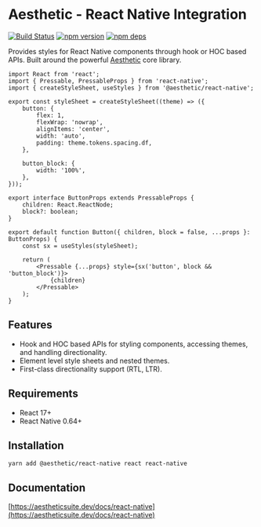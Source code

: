 # Aesthetic - React Native Integration

[![Build Status](https://github.com/aesthetic-suite/react/workflows/Build/badge.svg)](https://github.com/aesthetic-suite/react/actions?query=branch%3Amaster)
[![npm version](https://badge.fury.io/js/%40aesthetic%react-native.svg)](https://www.npmjs.com/package/@aesthetic/react-native)
[![npm deps](https://david-dm.org/aesthetic-suite/react.svg?path=packages/react-native)](https://www.npmjs.com/package/@aesthetic/react-native)

Provides styles for React Native components through hook or HOC based APIs. Built around the
powerful [Aesthetic](https://github.com/aesthetic-suite/framework) core library.

```tsx
import React from 'react';
import { Pressable, PressableProps } from 'react-native';
import { createStyleSheet, useStyles } from '@aesthetic/react-native';

export const styleSheet = createStyleSheet((theme) => ({
	button: {
		flex: 1,
		flexWrap: 'nowrap',
		alignItems: 'center',
		width: 'auto',
		padding: theme.tokens.spacing.df,
	},

	button_block: {
		width: '100%',
	},
}));

export interface ButtonProps extends PressableProps {
	children: React.ReactNode;
	block?: boolean;
}

export default function Button({ children, block = false, ...props }: ButtonProps) {
	const sx = useStyles(styleSheet);

	return (
		<Pressable {...props} style={sx('button', block && 'button_block')}>
			{children}
		</Pressable>
	);
}
```

## Features

- Hook and HOC based APIs for styling components, accessing themes, and handling directionality.
- Element level style sheets and nested themes.
- First-class directionality support (RTL, LTR).

## Requirements

- React 17+
- React Native 0.64+

## Installation

```
yarn add @aesthetic/react-native react react-native
```

## Documentation

[https://aestheticsuite.dev/docs/react-native](https://aestheticsuite.dev/docs/react-native)
